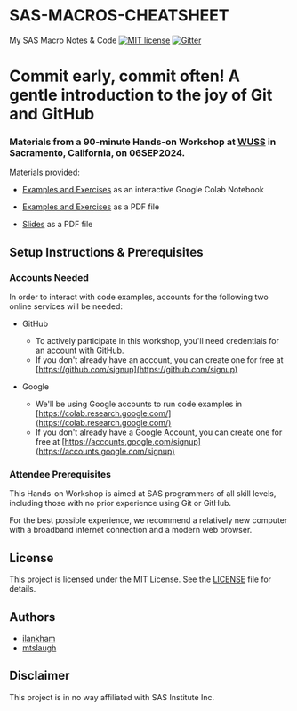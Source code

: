 # SAS-MACROS-CHEATSHEET
My SAS Macro Notes &amp; Code 
[![MIT license](https://img.shields.io/badge/License-MIT-blue.svg)](LICENSE)  [![Gitter](https://img.shields.io/gitter/room/saspy-bffs/community.svg?color=777777)](https://gitter.im/saspy-bffs/community)


# Commit early, commit often! A gentle introduction to the joy of Git and GitHub


### Materials from a 90-minute Hands-on Workshop at [WUSS](https://www.wuss.org) in Sacramento, California, on 06SEP2024.

Materials provided:

  - [Examples and Exercises](https://colab.research.google.com/drive/1ZL4_U53ybvo7Dc7UcDfalSyFelr2YLN-#offline=true&sandboxMode=true) as an interactive Google Colab Notebook
    
  - [Examples and Exercises](slides/Notebook-Git_HOW-WUSS2024.pdf) as a PDF file

  - [Slides](slides/Slides-Git_HOW-WUSS2024.pdf) as a PDF file


## Setup Instructions & Prerequisites

### Accounts Needed

In order to interact with code examples, accounts for the following two online services will be needed: 

- GitHub
  - To actively participate in this workshop, you'll need credentials for an account with GitHub.
  - If you don't already have an account, you can create one for free at [https://github.com/signup](https://github.com/signup)

- Google
  - We'll be using Google accounts to run code examples in [https://colab.research.google.com/](https://colab.research.google.com/)
  - If you don't already have a Google Account, you can create one for free at [https://accounts.google.com/signup](https://accounts.google.com/signup)


### Attendee Prerequisites

This Hands-on Workshop is aimed at SAS programmers of all skill levels, including those with no prior experience using Git or GitHub.

For the best possible experience, we recommend a relatively new computer with a broadband internet connection and a modern web browser.



## License
This project is licensed under the MIT License. See the [LICENSE](LICENSE) file for details.


## Authors
* [ilankham](https://github.com/ilankham)
* [mtslaugh](https://github.com/mtslaugh)


## Disclaimer

This project is in no way affiliated with SAS Institute Inc.

